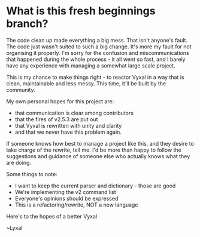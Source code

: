 # What is this fresh beginnings branch?

The code clean up made everything a big mess. That isn't anyone's fault. The code just wasn't suited to such a big change. It's more my fault for not organising it properly.
I'm sorry for the confusion and miscommunications that happened during the whole process - it all went so fast, and I barely have any experience with managing a somewhat large scale project. 


This is my chance to make things right - to reactor Vyxal in a way that is clean, maintainable and less messy. This time, it'll be built by the community.

My own personal hopes for this project are:

- that communication is clear among contributors 
- that the fires of v2.5.3 are put out 
- that Vyxal is rewritten with unity and clarity
- and that we never have this problem again. 

If someone knows how best to manage a project like this, and they desire to take charge of the rewrite, tell me. I'd be more than happy to follow the suggestions and guidance of someone else who actually knows what they are doing. 

Some things to note:

- I want to keep the current parser and dictionary - those are good
- We're implementing the v2 command list 
- Everyone's opinions should be expressed 
- This is a refactoring/rewrite, NOT a new language 


Here's to the hopes of a better Vyxal

~Lyxal
